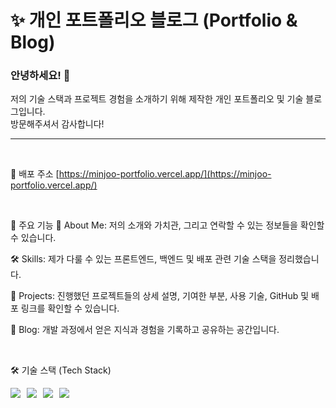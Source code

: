 # ✨ 개인 포트폴리오 블로그 (Portfolio & Blog)


### 안녕하세요! 👋
저의 기술 스택과 프로젝트 경험을 소개하기 위해 제작한 개인 포트폴리오 및 기술 블로그입니다.  
방문해주셔서 감사합니다!

---

<br />

🔗 배포 주소
[https://minjoo-portfolio.vercel.app/](https://minjoo-portfolio.vercel.app/)

<br />

🚀 주요 기능
👤 About Me: 저의 소개와 가치관, 그리고 연락할 수 있는 정보들을 확인할 수 있습니다.

🛠️ Skills: 제가 다룰 수 있는 프론트엔드, 백엔드 및 배포 관련 기술 스택을 정리했습니다.

📂 Projects: 진행했던 프로젝트들의 상세 설명, 기여한 부분, 사용 기술, GitHub 및 배포 링크를 확인할 수 있습니다.

📝 Blog: 개발 과정에서 얻은 지식과 경험을 기록하고 공유하는 공간입니다.

<br />

🛠️ 기술 스택 (Tech Stack)
<div style="display: flex; flex-direction: row; gap: 10px;">
  <img src="https://img.shields.io/badge/React-61DAFB?style=for-the-badge&logo=react&logoColor=black" />
  <img src="https://img.shields.io/badge/Next.js-000000?style=for-the-badge&logo=nextdotjs&logoColor=white" />
  <img src="https://img.shields.io/badge/TypeScript-3178C6?style=for-the-badge&logo=typescript&logoColor=white" />
  <img src="https://img.shields.io/badge/Tailwind_CSS-38B2AC?style=for-the-badge&logo=tailwind-css&logoColor=white" />
</div>


<br />
